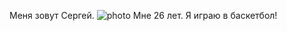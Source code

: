 Меня зовут Сергей. 
![photo](<IMG_20230904_172815_947 - Igor Rudanov-1.jpg>)
Мне 26 лет. Я играю в баскетбол!